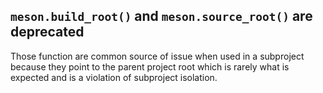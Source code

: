 ## `meson.build_root()` and `meson.source_root()` are deprecated

Those function are common source of issue when used in a subproject because they
point to the parent project root which is rarely what is expected and is a
violation of subproject isolation.
